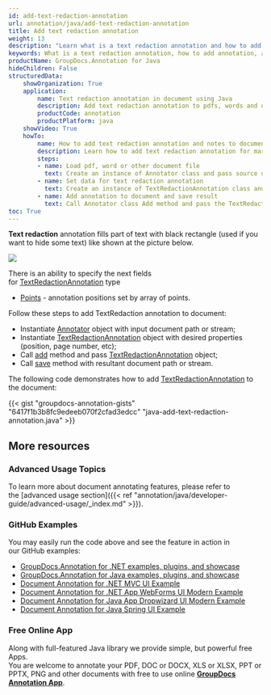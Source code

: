 ```yaml
---
id: add-text-redaction-annotation
url: annotation/java/add-text-redaction-annotation
title: Add text redaction annotation
weight: 13
description: "Learn what is a text redaction annotation and how to add it to a document programmatically using GroupDocs.Annotation for Java."
keywords: What is a text redaction annotation, how to add annotation, add text redaction annotation
productName: GroupDocs.Annotation for Java
hideChildren: False
structuredData:
    showOrganization: True
    application:
        name: Text redaction annotation in document using Java
        description: Add text redaction annotation to pdfs, words and other documents natively on mac, windows or ubuntu with high performance using Java language and GroupDocs.Annotation for Java APIs
        productCode: annotation
        productPlatform: java 
    showVideo: True
    howTo:
        name: How to add text redaction annotation and notes to document in Java
        description: Learn how to add text redaction annotation for mark up words, pdf or other document in Java step by step
        steps:
        - name: Load pdf, word or other document file
          text: Create an instance of Annotator class and pass source document file path as a constructor parameter. You may specify absolute or relative file path as per your requirements.
        - name: Set data for text redaction annotation
          text: Create an instance of TextRedactionAnnotation class and add data for text redaction annotation.
        - name: Add annotation to document and save result
          text: Call Annotator class Add method and pass the TextRedactionAnnotation object from the previous step as parameter then call Save method from Annotator class and pass the output filename as parameter.
toc: True
---
```


**Text redaction** annotation fills part of text with black rectangle (used if you want to hide some text) like shown at the picture below.

![](/annotation/java/images/add-text-redaction-annotation.png)

There is an ability to specify the next fields for [TextRedactionAnnotation](https://reference.groupdocs.com/java/annotation/com.groupdocs.annotation.models.annotationmodels/TextRedactionAnnotation) type
*   [Points](https://reference.groupdocs.com/annotation/java/com.groupdocs.annotation.models.annotationmodels/TextRedactionAnnotation#getPoints()) - annotation positions set by array of points.
    

Follow these steps to add TextRedaction annotation to document:

*   Instantiate [Annotator](https://reference.groupdocs.com/java/annotation/com.groupdocs.annotation/Annotator) object with input document path or stream;
*   Instantiate [TextRedactionAnnotation](https://reference.groupdocs.com/java/annotation/com.groupdocs.annotation.models.annotationmodels/TextRedactionAnnotation) object with desired properties (position, page number, etc);
*   Call [add](https://reference.groupdocs.com/java/annotation/com.groupdocs.annotation/Annotator#add(com.groupdocs.annotation.models.annotationmodels.AnnotationBase)) method and pass [TextRedactionAnnotation](https://reference.groupdocs.com/java/annotation/com.groupdocs.annotation.models.annotationmodels/TextRedactionAnnotation) object;
*   Call [save](https://reference.groupdocs.com/java/annotation/com.groupdocs.annotation/Annotator#save(java.io.InputStream)) method with resultant document path or stream.
    
The following code demonstrates how to add [TextRedactionAnnotation](https://reference.groupdocs.com/java/annotation/com.groupdocs.annotation.models.annotationmodels/TextRedactionAnnotation) to the document:

{{< gist "groupdocs-annotation-gists" "6417f1b3b8fc9edeeb070f2cfad3edcc" "java-add-text-redaction-annotation.java" >}}

## More resources
### Advanced Usage Topics
To learn more about document annotating features, please refer to the [advanced usage section]({{< ref "annotation/java/developer-guide/advanced-usage/_index.md" >}}).

### GitHub Examples
You may easily run the code above and see the feature in action in our GitHub examples:

*   [GroupDocs.Annotation for .NET examples, plugins, and showcase](https://github.com/groupdocs-annotation/GroupDocs.Annotation-for-.NET)
*   [GroupDocs.Annotation for Java examples, plugins, and showcase](https://github.com/groupdocs-annotation/GroupDocs.Annotation-for-Java)
*   [Document Annotation for .NET MVC UI Example](https://github.com/groupdocs-annotation/GroupDocs.Annotation-for-.NET-MVC)
*   [Document Annotation for .NET App WebForms UI Modern Example](https://github.com/groupdocs-annotation/GroupDocs.Annotation-for-.NET-WebForms)
*   [Document Annotation for Java App Dropwizard UI Modern Example](https://github.com/groupdocs-annotation/GroupDocs.Annotation-for-Java-Dropwizard)
*   [Document Annotation for Java Spring UI Example](https://github.com/groupdocs-annotation/GroupDocs.Annotation-for-Java-Spring)

### Free Online App
Along with full-featured Java library we provide simple, but powerful free Apps.  
You are welcome to annotate your PDF, DOC or DOCX, XLS or XLSX, PPT or PPTX, PNG and other documents with free to use online **[GroupDocs Annotation App](https://products.groupdocs.app/annotation)**.
